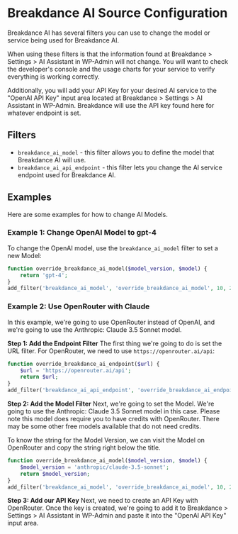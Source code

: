 
Breakdance AI Source Configuration
===
Breakdance AI has several filters you can use to change the model or service being used for Breakdance AI. 

When using these filters is that the information found at Breakdance > Settings > AI Assistant in WP-Admin will not change. You will want to check the developer's console and the usage charts for your service to verify everything is working correctly. 

Additionally, you will add your API Key for your desired AI service to the "OpenAI API Key" input area located at Breakdance > Settings > AI Assistant in WP-Admin. Breakdance will use the API key found here for whatever endpoint is set.

## Filters
- `breakdance_ai_model` - this filter allows you to define the model that Breakdance AI will use.
- `breakdance_ai_api_endpoint` - this filter lets you change the AI service endpoint used for Breakdance AI. 

## Examples
Here are some examples for how to change AI Models. 

### Example 1: Change OpenAI Model to gpt-4
To change the OpenAI model, use the `breakdance_ai_model` filter to set a new Model: 

```php
function override_breakdance_ai_model($model_version, $model) {
    return 'gpt-4';
}
add_filter('breakdance_ai_model', 'override_breakdance_ai_model', 10, 2);
```

### Example 2: Use OpenRouter with Claude
In this example, we're going to use OpenRouter instead of OpenAI, and we're going to use the Anthropic: Claude 3.5 Sonnet model. 

**Step 1: Add the Endpoint Filter**
The first thing we're going to do is set the URL filter. For OpenRouter, we need to use `https://openrouter.ai/api`:


```php
function override_breakdance_ai_endpoint($url) {
    $url = 'https://openrouter.ai/api';
    return $url;
}
add_filter('breakdance_ai_api_endpoint', 'override_breakdance_ai_endpoint');
```

**Step 2: Add the Model Filter**
Next, we're going to set the Model. We're going to use the Anthropic: Claude 3.5 Sonnet model in this case. Please note this model does require you to have credits with OpenRouter. There may be some other free models available that do not need credits. 

To know the string for the Model Version, we can visit the Model on OpenRouter and copy the string right below the title.

```php
function override_breakdance_ai_model($model_version, $model) {
    $model_version = 'anthropic/claude-3.5-sonnet';
    return $model_version;
}
add_filter('breakdance_ai_model', 'override_breakdance_ai_model', 10, 2);
```

**Step 3: Add our API Key**
Next, we need to create an API Key with OpenRouter. Once the key is created, we're going to add it to Breakdance > Settings > AI Assistant in WP-Admin and paste it into the "OpenAI API Key" input area.